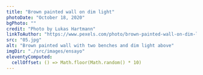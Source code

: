 ```yaml
---
title: "Brown painted wall on dim light"
photoDate: "October 18, 2020"
bgPhoto: ""
credit: "Photo by Lukas Hartmann"
linkToAuthor: "https://www.pexels.com/photo/brown-painted-wall-on-dim-light-1055613/"
src: "05.jpg"
alt: "Brown painted wall with two benches and dim light above"
imgDir: "./src/images/ensayo"
eleventyComputed:
  cellOffset: () => Math.floor(Math.random() * 10)
---
```

